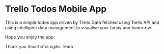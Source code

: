 # Trello Todos Mobile App

This is a simple todos app driven by Trello Data fetched using Trello API and using intelligent data management to visualise your today and tomorrow.

Hope you enjoy the app

Thank you
SmartinfoLogiks Team